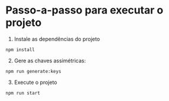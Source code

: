 # Passo-a-passo para executar o projeto

1. Instale as dependências do projeto

`npm install`

2. Gere as chaves assimétricas:

`npm run generate:keys`

3. Execute o projeto

`npm run start`

